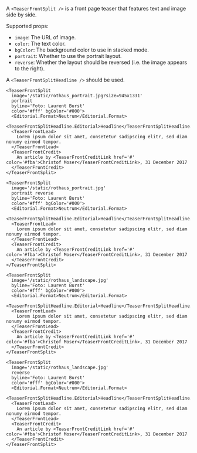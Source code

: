A `<TeaserFrontSplit />` is a front page teaser that features text and image side by side.

Supported props:
- `image`: The URL of image.
- `color`: The text color.
- `bgColor`: The background color to use in stacked mode.
- `portrait`: Whether to use the portrait layout.
- `reverse`: Whether the layout should be reversed (i.e. the image appears to the right).

A `<TeaserFrontSplitHeadline />` should be used.

```react
<TeaserFrontSplit
  image='/static/rothaus_portrait.jpg?size=945x1331'
  portrait
  byline='Foto: Laurent Burst'
  color='#fff' bgColor='#000'>
  <Editorial.Format>Neutrum</Editorial.Format>
  <TeaserFrontSplitHeadline.Editorial>Headline</TeaserFrontSplitHeadline.Editorial>
  <TeaserFrontLead>
    Lorem ipsum dolor sit amet, consetetur sadipscing elitr, sed diam nonumy eirmod tempor.
  </TeaserFrontLead>
  <TeaserFrontCredit>
    An article by <TeaserFrontCreditLink href='#' color='#fba'>Christof Moser</TeaserFrontCreditLink>, 31 December 2017
  </TeaserFrontCredit>
</TeaserFrontSplit>
```

```react
<TeaserFrontSplit
  image='/static/rothaus_portrait.jpg'
  portrait reverse
  byline='Foto: Laurent Burst'
  color='#fff' bgColor='#000'>
  <Editorial.Format>Neutrum</Editorial.Format>
  <TeaserFrontSplitHeadline.Editorial>Headline</TeaserFrontSplitHeadline.Editorial>
  <TeaserFrontLead>
    Lorem ipsum dolor sit amet, consetetur sadipscing elitr, sed diam nonumy eirmod tempor.
  </TeaserFrontLead>
  <TeaserFrontCredit>
    An article by <TeaserFrontCreditLink href='#' color='#fba'>Christof Moser</TeaserFrontCreditLink>, 31 December 2017
  </TeaserFrontCredit>
</TeaserFrontSplit>
```

```react
<TeaserFrontSplit
  image='/static/rothaus_landscape.jpg'
  byline='Foto: Laurent Burst'
  color='#fff' bgColor='#000'>
  <Editorial.Format>Neutrum</Editorial.Format>
  <TeaserFrontSplitHeadline.Editorial>Headline</TeaserFrontSplitHeadline.Editorial>
  <TeaserFrontLead>
    Lorem ipsum dolor sit amet, consetetur sadipscing elitr, sed diam nonumy eirmod tempor.
  </TeaserFrontLead>
  <TeaserFrontCredit>
    An article by <TeaserFrontCreditLink href='#' color='#fba'>Christof Moser</TeaserFrontCreditLink>, 31 December 2017
  </TeaserFrontCredit>
</TeaserFrontSplit>
```

```react
<TeaserFrontSplit
  image='/static/rothaus_landscape.jpg'
  reverse
  byline='Foto: Laurent Burst'
  color='#fff' bgColor='#000'>
  <Editorial.Format>Neutrum</Editorial.Format>
  <TeaserFrontSplitHeadline.Editorial>Headline</TeaserFrontSplitHeadline.Editorial>
  <TeaserFrontLead>
    Lorem ipsum dolor sit amet, consetetur sadipscing elitr, sed diam nonumy eirmod tempor.
  </TeaserFrontLead>
  <TeaserFrontCredit>
    An article by <TeaserFrontCreditLink href='#' color='#fba'>Christof Moser</TeaserFrontCreditLink>, 31 December 2017
  </TeaserFrontCredit>
</TeaserFrontSplit>
```
